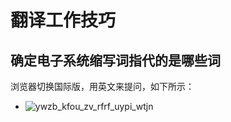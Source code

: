 # 翻译工作技巧

## 确定电子系统缩写词指代的是哪些词
浏览器切换国际版，用英文来提问，如下所示：
* ![ywzb_kfou_zv_rfrf_uypi_wtjn](/img/ywzb_kfou_zv_rfrf_uypi_wtjn.png)
